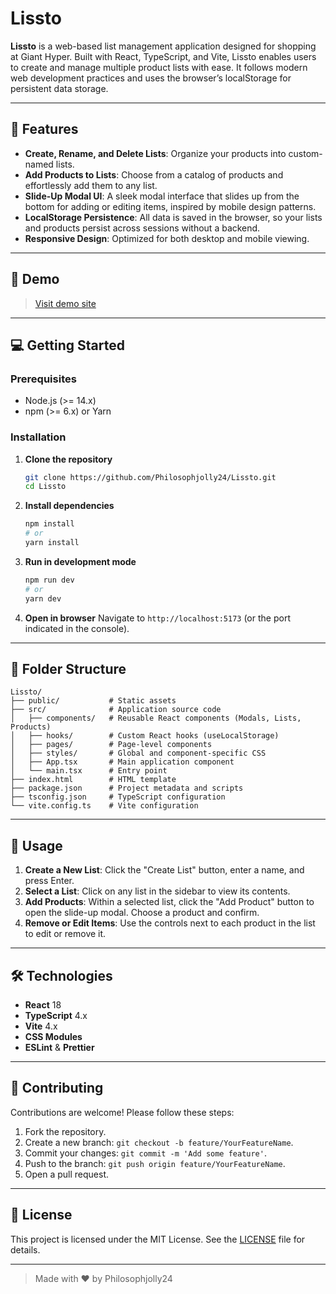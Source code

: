 # Lissto

**Lissto** is a web-based list management application designed for shopping at Giant Hyper. Built with React, TypeScript, and Vite, Lissto enables users to create and manage multiple product lists with ease. It follows modern web development practices and uses the browser’s localStorage for persistent data storage.

---

## 🚀 Features

- **Create, Rename, and Delete Lists**: Organize your products into custom-named lists.
- **Add Products to Lists**: Choose from a catalog of products and effortlessly add them to any list.
- **Slide-Up Modal UI**: A sleek modal interface that slides up from the bottom for adding or editing items, inspired by mobile design patterns.
- **LocalStorage Persistence**: All data is saved in the browser, so your lists and products persist across sessions without a backend.
- **Responsive Design**: Optimized for both desktop and mobile viewing.

---

## 🎨 Demo

> [Visit demo site](https://lissto-app.pages.dev/)

---

## 💻 Getting Started

### Prerequisites

- Node.js (>= 14.x)
- npm (>= 6.x) or Yarn

### Installation

1. **Clone the repository**

   ```bash
   git clone https://github.com/Philosophjolly24/Lissto.git
   cd Lissto
   ```

2. **Install dependencies**

   ```bash
   npm install
   # or
   yarn install
   ```

3. **Run in development mode**

   ```bash
   npm run dev
   # or
   yarn dev
   ```

4. **Open in browser**
   Navigate to `http://localhost:5173` (or the port indicated in the console).

---

## 📂 Folder Structure

```text
Lissto/
├── public/           # Static assets
├── src/              # Application source code
│   ├── components/   # Reusable React components (Modals, Lists, Products)
│   ├── hooks/        # Custom React hooks (useLocalStorage)
│   ├── pages/        # Page-level components
│   ├── styles/       # Global and component-specific CSS
│   ├── App.tsx       # Main application component
│   └── main.tsx      # Entry point
├── index.html        # HTML template
├── package.json      # Project metadata and scripts
├── tsconfig.json     # TypeScript configuration
└── vite.config.ts    # Vite configuration
```

---

## 🔧 Usage

1. **Create a New List**: Click the "Create List" button, enter a name, and press Enter.
2. **Select a List**: Click on any list in the sidebar to view its contents.
3. **Add Products**: Within a selected list, click the "Add Product" button to open the slide-up modal. Choose a product and confirm.
4. **Remove or Edit Items**: Use the controls next to each product in the list to edit or remove it.

---

## 🛠️ Technologies

- **React** 18
- **TypeScript** 4.x
- **Vite** 4.x
- **CSS Modules**
- **ESLint** & **Prettier**

---

## 🤝 Contributing

Contributions are welcome! Please follow these steps:

1. Fork the repository.
2. Create a new branch: `git checkout -b feature/YourFeatureName`.
3. Commit your changes: `git commit -m 'Add some feature'`.
4. Push to the branch: `git push origin feature/YourFeatureName`.
5. Open a pull request.

---

## 📄 License

This project is licensed under the MIT License. See the [LICENSE](LICENSE) file for details.

---

> Made with ❤️ by Philosophjolly24
